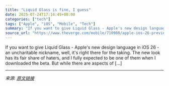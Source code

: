 ```yaml
---
title: "Liquid Glass is fine, I guess"
date: 2025-07-24T17:14:49+08:00
categories: ["tech"]
tags: ["Apple", "iOS", "Mobile", "Tech"]
summary: "If you want to give Liquid Glass - Apple's new design language in iOS 26 - an uncharitable nickname, well, it's right there for the taking. The new look has its fair share of haters, and I fully expec"
source_url: "https://www.theverge.com/mobile/710980/apple-ios-26-preview-liquid-glass-ux"
---
```


If you want to give Liquid Glass - Apple's new design language in iOS 26 - an uncharitable nickname, well, it's right there for the taking. The new look has its fair share of haters, and I fully expected to be one of them when I downloaded the beta. But while there are aspects of [&#8230;]

---

*来源: [原文链接](https://www.theverge.com/mobile/710980/apple-ios-26-preview-liquid-glass-ux)*
